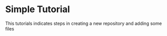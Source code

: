 # Simple Tutorial

This tutorials indicates steps in creating a new repository and adding some files

